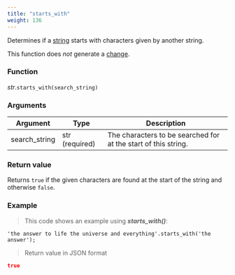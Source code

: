 ```yaml
---
title: "starts_with"
weight: 136
---
```


Determines if a [string](..) starts with characters given by another string.

This function does *not* generate a [change](../../../overview/changes).

### Function

*str*.`starts_with(search_string)`

### Arguments

Argument | Type | Description
-------- | ---- | -----------
search_string | str (required) | The characters to be searched for at the start of this string.

### Return value

Returns `true` if the given characters are found at the start of the string and otherwise `false`.

### Example

> This code shows an example using ***starts_with()***:

```thingsdb,json_response
'the answer to life the universe and everything'.starts_with('the answer');
```

> Return value in JSON format

```json
true
```
